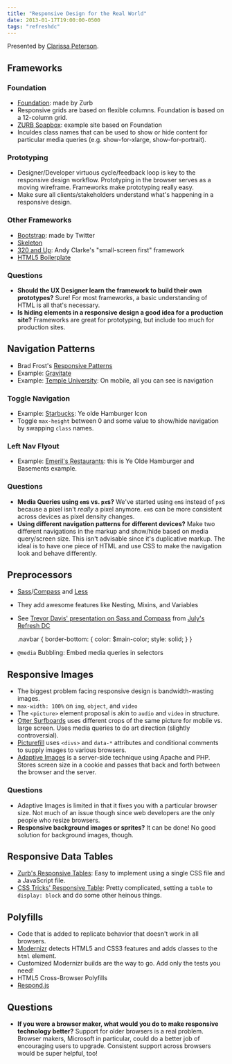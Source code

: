 ```yaml
---
title: "Responsive Design for the Real World"
date: 2013-01-17T19:00:00-0500
tags: "refreshdc"
---
```


Presented by [Clarissa Peterson](http://www.clarissapeterson.com/).

## Frameworks

### Foundation

- [Foundation](http://foundation.zurb.com): made by Zurb
- Responsive grids are based on flexible columns. Foundation is based on a 12-column grid.
- [ZURB Soapbox](http://www.zurb.com/soapbox): example site based on Foundation
- Inculdes class names that can be used to show or hide content for particular media queries (e.g. show-for-xlarge, show-for-portrait).

### Prototyping

- Designer/Developer virtuous cycle/feedback loop is key to the responsive design workflow. Prototyping in the browser serves as a moving wireframe. Frameworks make prototyping really easy.
- Make sure all clients/stakeholders understand what's happening in a responsive design.

### Other Frameworks

- [Bootstrap](http://twitter.github.com/bootstrap): made by Twitter
- [Skeleton](http://getskeleton.com)
- [320 and Up](http://stuffandnonsense.co.uk/projects/320andup): Andy Clarke's "small-screen first" framework
- [HTML5 Boilerplate](http://html5boilerplate.com)

### Questions

- **Should the UX Designer learn the framework to build their own prototypes?** Sure! For most frameworks, a basic understanding of HTML is all that's necessary.
- **Is hiding elements in a responsive design a good idea for a production site?** Frameworks are great for prototyping, but include too much for production sites.


## Navigation Patterns

- Brad Frost's [Responsive Patterns](http://bradfrost.github.com/this-is-responsive/patterns.html)
- Example: [Gravitate](http://www.gravitatedesign.com)
- Example: [Temple University](http://www.temple.edu): On mobile, all you can see is navigation

### Toggle Navigation

- Example: [Starbucks](http://starbucks.com): Ye olde Hamburger Icon
- Toggle `max-height` between 0 and some value to show/hide navigation by swapping `class` names.

### Left Nav Flyout

- Example: [Emeril's Restaurants](http://www.emerilsrestaurants.com): this is Ye Olde Hamburger and Basements example.

### Questions

- **Media Queries using `em`s vs. `px`s?** We've started using `em`s instead of `px`s because a pixel isn't *really* a pixel anymore. `em`s can be more consistent across devices as pixel density changes.
- **Using different navigation patterns for different devices?** Make two different navigations in the markup and show/hide based on media query/screen size. This isn't advisable since it's duplicative markup. The ideal is to have one piece of HTML and use CSS to make the navigation look and behave differently.


## Preprocessors

- [Sass](http://sass-lang.com)/[Compass](http://compass-style.org) and [Less](http://lesscss.org)
- They add awesome features like Nesting, Mixins, and Variables
- See [Trevor Davis' presentation on Sass and Compass](https://speakerdeck.com/trevor_davis/sass-and-compass-never-write-regular-css-again) from [July's Refresh DC](http://refreshdc-july2012.eventbrite.com)

	.navbar {
		border-bottom: {
			color: $main-color;
			style: solid;
		}
	}

- `@media` Bubbling: Embed media queries in selectors


## Responsive Images

- The biggest problem facing responsive design is bandwidth-wasting images.
- `max-width: 100%` on `img`, `object`, and `video`
- The `<picture>` element proposal is akin to `audio` and `video` in structure.
- [Otter Surfboards](http://www.ottersurfboards.co.uk) uses different crops of the same picture for mobile vs. large screen. Uses media queries to do art direction (slightly controversial).
- [Picturefill](https://github.com/scottjehl/picturefill) uses `<divs>` and `data-*` attributes and conditional comments to supply images to various browsers.
- [Adaptive Images](http://adaptive-images.com) is a server-side technique using Apache and PHP. Stores screen size in a cookie and passes that back and forth between the browser and the server.

### Questions

- Adaptive Images is limited in that it fixes you with a particular browser size. Not much of an issue though since web developers are the only people who resize browsers.
- **Responsive background images or sprites?** It can be done! No good solution for background images, though.


## Responsive Data Tables

- [Zurb's Responsive Tables](http://www.zurb.com/playground/responsive-tables): Easy to implement using a single CSS file and a JavaScript file.
- [CSS Tricks' Responsive Table](http://css-tricks.com/examples/ResponsiveTables/responsive.php): Pretty complicated, setting a `table` to `display: block` and do some other heinous things.


## Polyfills

- Code that is added to replicate behavior that doesn't work in all browsers.
- [Modernizr](http://modernizr.com) detects HTML5 and CSS3 features and adds classes to the `html` element.
- Customized Modernizr builds are the way to go. Add only the tests you need!
- HTML5 Cross-Browser Polyfills
- [Respond.js](https://github.com/scottjehl/Respond)


## Questions

- **If you were a browser maker, what would you do to make responsive technology better?** Support for older browsers is a real problem. Browser makers, Microsoft in particular, could do a better job of encouraging users to upgrade. Consistent support across browsers would be super helpful, too!
